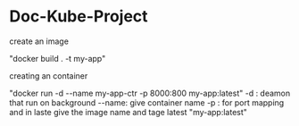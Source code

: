# Doc-Kube-Project

create an image 

"docker build . -t my-app"

creating an container

"docker run -d --name my-app-ctr -p 8000:800 my-app:latest"
  -d : deamon that run on background
  --name: give container name
  -p : for port mapping 
  and in laste give the image name and tage latest "my-app:latest"
